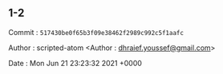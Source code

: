 ## 1-2 

 Commit : `517430be0f65b3f09e38462f2989c992c5f1aafc`

 Author : scripted-atom <Author : dhraief.youssef@gmail.com> 

 Date 	: Mon Jun 21 23:23:32 2021 +0000 

